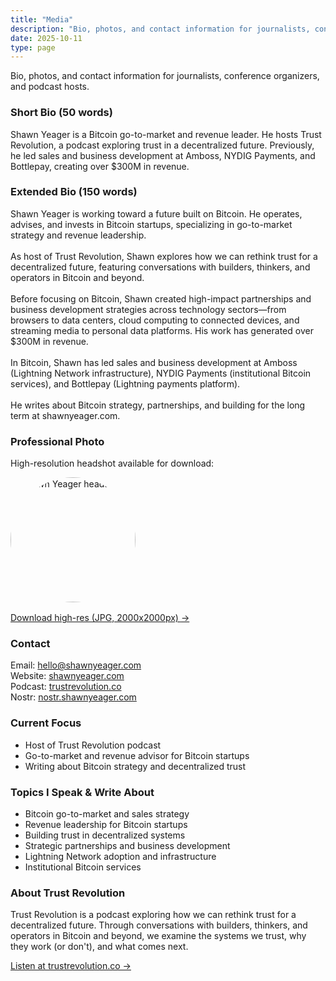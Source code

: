 ```yaml
---
title: "Media"
description: "Bio, photos, and contact information for journalists, conference organizers, and podcast hosts. Bitcoin go-to-market leader and Trust Revolution podcast host."
date: 2025-10-11
type: page
---
```


Bio, photos, and contact information for journalists, conference organizers, and podcast hosts.

<section class="media-section">

### Short Bio (50 words)

<div class="bio-text">
Shawn Yeager is a Bitcoin go-to-market and revenue leader. He hosts Trust Revolution, a podcast exploring trust in a decentralized future. Previously, he led sales and business development at Amboss, NYDIG Payments, and Bottlepay, creating over $300M in revenue.
</div>

</section>

<section class="media-section">

### Extended Bio (150 words)

<div class="bio-text">
Shawn Yeager is working toward a future built on Bitcoin. He operates, advises, and invests in Bitcoin startups, specializing in go-to-market strategy and revenue leadership.<br><br>As host of Trust Revolution, Shawn explores how we can rethink trust for a decentralized future, featuring conversations with builders, thinkers, and operators in Bitcoin and beyond.<br><br>Before focusing on Bitcoin, Shawn created high-impact partnerships and business development strategies across technology sectors—from browsers to data centers, cloud computing to connected devices, and streaming media to personal data platforms. His work has generated over $300M in revenue.<br><br>In Bitcoin, Shawn has led sales and business development at Amboss (Lightning Network infrastructure), NYDIG Payments (institutional Bitcoin services), and Bottlepay (Lightning payments platform).<br><br>He writes about Bitcoin strategy, partnerships, and building for the long term at shawnyeager.com.
</div>

</section>

<section class="media-section">

### Professional Photo

High-resolution headshot available for download:

<img src="/images/shawn-media.webp" alt="Shawn Yeager headshot" style="width: 200px; height: 200px; border-radius: 50%; object-fit: cover; margin-bottom: 1rem; display: block;">

<a href="#" class="download-link">Download high-res (JPG, 2000x2000px) <span aria-hidden="true">→</span></a>

</section>

<section class="media-section">

### Contact

<div class="contact-info">
<div class="contact-info-clean">

<div class="contact-item">
<span class="contact-label">Email:</span>
<a href="mailto:hello@shawnyeager.com">hello@shawnyeager.com</a>
</div>

<div class="contact-item">
<span class="contact-label">Website:</span>
<a href="https://shawnyeager.com">shawnyeager.com</a>
</div>

<div class="contact-item">
<span class="contact-label">Podcast:</span>
<a href="https://trustrevolution.co">trustrevolution.co</a>
</div>

<div class="contact-item">
<span class="contact-label">Nostr:</span>
<a href="https://nostr.shawnyeager.com">nostr.shawnyeager.com</a>
</div>

</div>
</div>

</section>

<section class="media-section">

### Current Focus

- Host of Trust Revolution podcast
- Go-to-market and revenue advisor for Bitcoin startups
- Writing about Bitcoin strategy and decentralized trust

</section>

<section class="media-section">

### Topics I Speak & Write About

- Bitcoin go-to-market and sales strategy
- Revenue leadership for Bitcoin startups
- Building trust in decentralized systems
- Strategic partnerships and business development
- Lightning Network adoption and infrastructure
- Institutional Bitcoin services

</section>

<section class="media-section">

### About Trust Revolution

Trust Revolution is a podcast exploring how we can rethink trust for a decentralized future. Through conversations with builders, thinkers, and operators in Bitcoin and beyond, we examine the systems we trust, why they work (or don't), and what comes next.

[Listen at trustrevolution.co →](https://trustrevolution.co)

</section>
